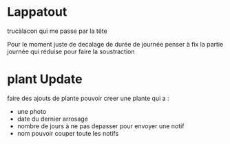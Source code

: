 # Lappatout
trucàlacon qui me passe par la tête

Pour le moment juste de decalage de durée de journée
penser à fix la partie journée qui réduise pour faire la soustraction

# plant Update
faire des ajouts de plante
pouvoir creer une plante qui a :
-   une photo
-   date du dernier arrosage
-   nombre de jours à ne pas depasser pour envoyer une notif
-   nom
pouvoir couper toute les notifs
